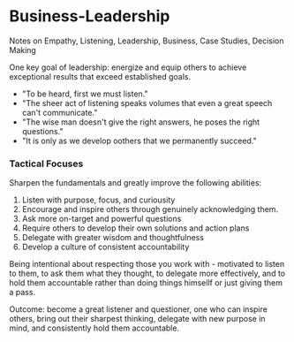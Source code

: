 # Business-Leadership
Notes on Empathy, Listening, Leadership, Business, Case Studies, Decision Making

One key goal of leadership: energize and equip others to achieve exceptional results that exceed established goals.
- "To be heard, first we must listen."
- "The sheer act of listening speaks volumes that even a great speech can't communicate."
- "The wise man doesn't give the right answers, he poses the right questions."
- "It is only as we develop oothers that we permanently succeed."

### Tactical Focuses
Sharpen the fundamentals and greatly improve the following abilities:
1. Listen with purpose, focus, and curiousity
2. Encourage and inspire others through genuinely acknowledging them.
3. Ask more on-target and powerful questions
4. Require others to develop their own solutions and action plans
5. Delegate with greater wisdom and thoughtfulness
6. Develop a culture of consistent accountability

Being intentional about respecting those you work with - motivated to listen to them, to ask them what they thought, to delegate more effectively, and to hold them accountable rather than doing things himsellf or just giving them a pass.

Outcome: become a great listener and questioner, one who can inspire others, bring out their sharpest thinking, delegate with new purpose in mind, and consistently hold them accountable. 
